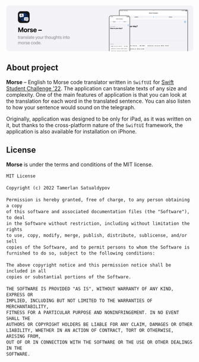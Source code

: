 <picture>
   <source media="(prefers-color-scheme: dark)" srcset="https://github.com/onl1ner/onl1ner/blob/master/Resources/Morse/Header.%20Dark.png?raw=true">
   <img src=https://github.com/onl1ner/onl1ner/blob/master/Resources/Morse/Header.%20Light.png?raw=true>
</picture>

## About project 
**Morse** – English to Morse code translator written in `SwiftUI` for [Swift Student Challenge '22](https://developer.apple.com/wwdc22/swift-student-challenge/). The application can translate texts of any size and complexity. One of the main features of application is that you can look at the translation for each word in the translated sentence. You can also listen to how your sentence would sound on the telegraph.

Originally, application was designed to be only for iPad, as it was written on it, but thanks to the cross-platform nature of the `SwiftUI` framework, the application is also available for installation on iPhone.

## License
**Morse** is under the terms and conditions of the MIT license.

```
MIT License

Copyright (c) 2022 Tamerlan Satualdypov

Permission is hereby granted, free of charge, to any person obtaining a copy
of this software and associated documentation files (the "Software"), to deal
in the Software without restriction, including without limitation the rights
to use, copy, modify, merge, publish, distribute, sublicense, and/or sell
copies of the Software, and to permit persons to whom the Software is
furnished to do so, subject to the following conditions:

The above copyright notice and this permission notice shall be included in all
copies or substantial portions of the Software.

THE SOFTWARE IS PROVIDED "AS IS", WITHOUT WARRANTY OF ANY KIND, EXPRESS OR
IMPLIED, INCLUDING BUT NOT LIMITED TO THE WARRANTIES OF MERCHANTABILITY,
FITNESS FOR A PARTICULAR PURPOSE AND NONINFRINGEMENT. IN NO EVENT SHALL THE
AUTHORS OR COPYRIGHT HOLDERS BE LIABLE FOR ANY CLAIM, DAMAGES OR OTHER
LIABILITY, WHETHER IN AN ACTION OF CONTRACT, TORT OR OTHERWISE, ARISING FROM,
OUT OF OR IN CONNECTION WITH THE SOFTWARE OR THE USE OR OTHER DEALINGS IN THE
SOFTWARE.
```
